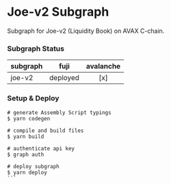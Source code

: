 # Joe-v2 Subgraph

Subgraph for Joe-v2 (Liquidity Book) on AVAX C-chain.

### Subgraph Status

| subgraph |   fuji   | avalanche |
| -------- | :------: | :-------: |
| joe-v2   | deployed |    [x]    |

### Setup & Deploy

````
# generate Assembly Script typings
$ yarn codegen

# compile and build files
$ yarn build

# authenticate api key
$ graph auth

# deploy subgraph
$ yarn deploy
```
````
